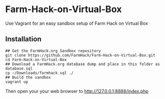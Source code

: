 # Farm-Hack-on-Virtual-Box
Use Vagrant for an easy sandbox setup of Farm Hack on Virtual Box

## Installation

```
## Get the FarmHack.org Sandbox repository
git clone https://github.com/FarmHack/Farm-Hack-on-Virtual-Box.git
cd Farm-Hack-on-Virtual-Box
## Download a FarmHack.org database dump and place in this folder as database.sql
cp ~/Downloads/farmhack.sql ./
## Build the sandbox
vagrant up
```

Then open your your web browser to http://127.0.0.1:8888/index.php
